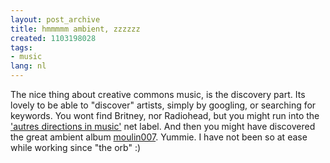 ```yaml
---
layout: post_archive
title: hmmmmm ambient, zzzzzz
created: 1103198028
tags:
- music
lang: nl
---
```

The nice thing about creative commons music, is the discovery part. Its lovely to be able to "discover" artists, simply by googling, or searching for keywords. You wont find Britney, nor Radiohead, but you might run into the ['autres directions in music'](http://autresdirections.net/inmusic/index.html) net label. And then you might have discovered the great ambient album [moulin007](http://autresdirections.net/inmusic/moulin007/moulin007.html). Yummie. I have not been so at ease while working since "the orb" :)
